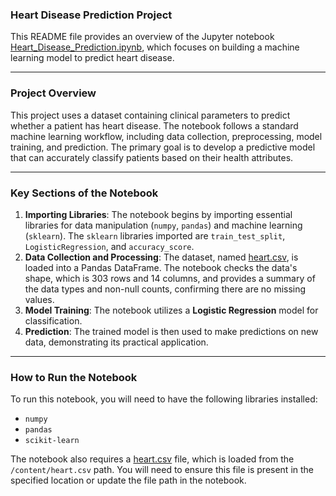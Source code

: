 ### Heart Disease Prediction Project 

This README file provides an overview of the Jupyter notebook [Heart_Disease_Prediction.ipynb](https://github.com/Anujjadaun97/HEART-DISEASE-PREDICTION/blob/main/Heart_Disease_Prediction.ipynb), which focuses on building a machine learning model to predict heart disease.

---

### Project Overview

This project uses a dataset containing clinical parameters to predict whether a patient has heart disease. The notebook follows a standard machine learning workflow, including data collection, preprocessing, model training, and prediction. The primary goal is to develop a predictive model that can accurately classify patients based on their health attributes.

---

### Key Sections of the Notebook

1.  **Importing Libraries**: The notebook begins by importing essential libraries for data manipulation (`numpy`, `pandas`) and machine learning (`sklearn`). The `sklearn` libraries imported are `train_test_split`, `LogisticRegression`, and `accuracy_score`.
2.  **Data Collection and Processing**: The dataset, named [heart.csv](https://github.com/Anujjadaun97/HEART-DISEASE-PREDICTION/blob/main/heart.csv), is loaded into a Pandas DataFrame. The notebook checks the data's shape, which is 303 rows and 14 columns, and provides a summary of the data types and non-null counts, confirming there are no missing values.
3.  **Model Training**: The notebook utilizes a **Logistic Regression** model for classification.
4.  **Prediction**: The trained model is then used to make predictions on new data, demonstrating its practical application.

---

### How to Run the Notebook

To run this notebook, you will need to have the following libraries installed:
* `numpy`
* `pandas`
* `scikit-learn`

The notebook also requires a [heart.csv](https://github.com/Anujjadaun97/HEART-DISEASE-PREDICTION/blob/main/heart.csv) file, which is loaded from the `/content/heart.csv` path. You will need to ensure this file is present in the specified location or update the file path in the notebook.
